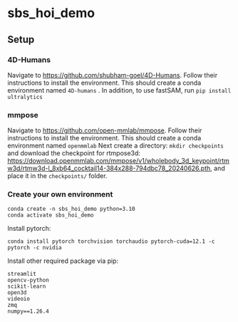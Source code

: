 # sbs_hoi_demo

## Setup
### 4D-Humans

Navigate to https://github.com/shubham-goel/4D-Humans. Follow their instructions to install the environment.
This should create a conda environment named 
`
4D-humans
`
.
In addition, to use fastSAM, run
`
pip install ultralytics
`

### mmpose

Navigate to https://github.com/open-mmlab/mmpose. Follow their instructions to install the environment.
This should create a conda environment named
`
openmmlab
`
Next create a directory: 
`
mkdir checkpoints
`
and download the checkpoint for rtmpose3d: https://download.openmmlab.com/mmpose/v1/wholebody_3d_keypoint/rtmw3d/rtmw3d-l_8xb64_cocktail14-384x288-794dbc78_20240626.pth, and place it in the 
`
checkpoints/
`
folder.

### Create your own environment

```
conda create -n sbs_hoi_demo python=3.10
conda activate sbs_hoi_demo
```

Install pytorch:
```
conda install pytorch torchvision torchaudio pytorch-cuda=12.1 -c pytorch -c nvidia
```

Install other required package via pip:
``` 
streamlit
opencv-python
scikit-learn
open3d
videoio
zmq
numpy==1.26.4
```
